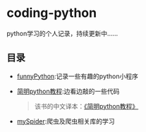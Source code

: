 # coding-python

python学习的个人记录，持续更新中……



## 目录

- [funnyPython](https://github.com/comeCU/coding-python/tree/master/funnyPython):记录一些有趣的python小程序

- [简明python教程](https://github.com/comeCU/coding-python/tree/master/%E7%AE%80%E6%98%8EPython%E6%95%99%E7%A8%8B):边看边敲的一些代码

  > 该书的中文译本：[《简明python教程》](https://github.com/onion7878/A-Byte-of-Python-CN)

- [mySpider](https://github.com/comeCU/coding-python/tree/master/mySpider):爬虫及爬虫相关库的学习


